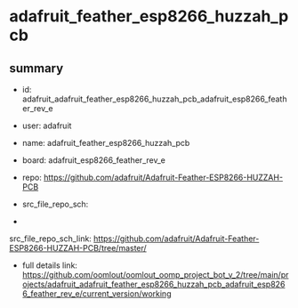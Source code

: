 # adafruit_feather_esp8266_huzzah_pcb
 
## summary 
* id: adafruit_adafruit_feather_esp8266_huzzah_pcb_adafruit_esp8266_feather_rev_e
* user: adafruit
* name: adafruit_feather_esp8266_huzzah_pcb
* board: adafruit_esp8266_feather_rev_e
* repo: https://github.com/adafruit/Adafruit-Feather-ESP8266-HUZZAH-PCB



* src_file_repo_sch: 
*
 src_file_repo_sch_link: https://github.com/adafruit/Adafruit-Feather-ESP8266-HUZZAH-PCB/tree/master/
* full details link: https://github.com/oomlout/oomlout_oomp_project_bot_v_2/tree/main/projects/adafruit_adafruit_feather_esp8266_huzzah_pcb_adafruit_esp8266_feather_rev_e/current_version/working  






